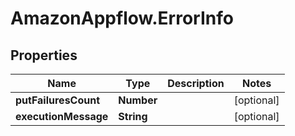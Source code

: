 # AmazonAppflow.ErrorInfo

## Properties

Name | Type | Description | Notes
------------ | ------------- | ------------- | -------------
**putFailuresCount** | **Number** |  | [optional] 
**executionMessage** | **String** |  | [optional] 


